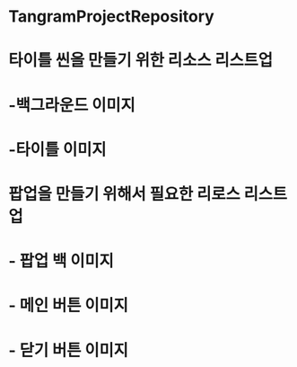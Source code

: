 # TangramProjectRepository

# 타이틀 씬을 만들기 위한 리소스 리스트업

# -백그라운드 이미지

# -타이틀 이미지

# 팝업을 만들기 위해서 필요한 리로스 리스트업

# - 팝업 백 이미지

# - 메인 버튼 이미지

# - 닫기 버튼 이미지
